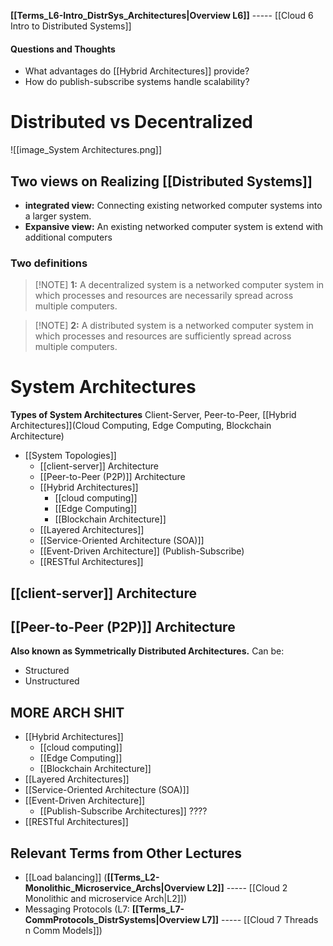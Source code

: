 **[[Terms_L6-Intro_DistrSys_Architectures|Overview L6]]** ----- [[Cloud 6 Intro to Distributed Systems]]
#### Questions and Thoughts
- What advantages do [[Hybrid Architectures]] provide?
- How do publish-subscribe systems handle scalability?
# Distributed vs Decentralized
![[image_System Architectures.png]]
## Two views on Realizing [[Distributed Systems]]
- **integrated view:** Connecting existing networked computer systems into a larger system.
- **Expansive view:** An existing networked computer system is extend with additional computers
### Two definitions
> [!NOTE] **1:** A decentralized system is a networked computer system in which processes and resources are necessarily spread across multiple computers.

> [!NOTE] **2:** A distributed system is a networked computer system in which processes and resources are sufficiently spread across multiple computers.

# System Architectures
**Types of System Architectures**
Client-Server, Peer-to-Peer, [[Hybrid Architectures]](Cloud Computing, Edge Computing, Blockchain Architecture)
- [[System Topologies]]
	- [[client-server]] Architecture
	- [[Peer-to-Peer (P2P)]] Architecture
	- [[Hybrid Architectures]]
	    - [[cloud computing]]
	    - [[Edge Computing]]
	    - [[Blockchain Architecture]]
	- [[Layered Architectures]]
	- [[Service-Oriented Architecture (SOA)]]
	- [[Event-Driven Architecture]] (Publish-Subscribe)
	- [[RESTful Architectures]]
## [[client-server]] Architecture

## [[Peer-to-Peer (P2P)]] Architecture
**Also known as Symmetrically Distributed Architectures.** Can be:
- Structured
- Unstructured
## MORE ARCH SHIT
- [[Hybrid Architectures]]
    - [[cloud computing]]
    - [[Edge Computing]]
    - [[Blockchain Architecture]]
- [[Layered Architectures]]
- [[Service-Oriented Architecture (SOA)]]
- [[Event-Driven Architecture]] 
	- [[Publish-Subscribe Architectures]] ????
- [[RESTful Architectures]]
## Relevant Terms from Other Lectures
- [[Load balancing]] (**[[Terms_L2-Monolithic_Microservice_Archs|Overview L2]]** ----- [[Cloud 2 Monolithic and microservice Arch|L2]])
- Messaging Protocols (L7: **[[Terms_L7-CommProtocols_DistrSystems|Overview L7]]** ----- [[Cloud 7 Threads n Comm Models]])